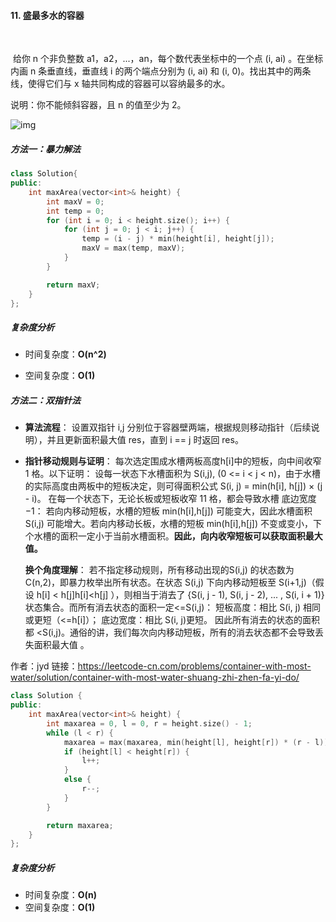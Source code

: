 #### 11. 盛最多水的容器

​        

​        给你 n 个非负整数 a1，a2，...，an，每个数代表坐标中的一个点 (i, ai) 。在坐标内画 n 条垂直线，垂直线 i 的两个端点分别为 (i, ai) 和 (i, 0)。找出其中的两条线，使得它们与 x 轴共同构成的容器可以容纳最多的水。

说明：你不能倾斜容器，且 n 的值至少为 2。 

![img](https://aliyun-lc-upload.oss-cn-hangzhou.aliyuncs.com/aliyun-lc-upload/uploads/2018/07/25/question_11.jpg)



##### 方法一：暴力解法

```c++
class Solution{
public:
	int maxArea(vector<int>& height) {
		int maxV = 0;
		int temp = 0;
		for (int i = 0; i < height.size(); i++) {
			for (int j = 0; j < i; j++) {
				temp = (i - j) * min(height[i], height[j]);
				maxV = max(temp, maxV);
			}
		}

		return maxV;
	}
};
```



##### 复杂度分析

- 时间复杂度：**O(n^2)**

- 空间复杂度：**O(1)**



##### 方法二：双指针法

- **算法流程**： 设置双指针 i,j 分别位于容器壁两端，根据规则移动指针（后续说明），并且更新面积最大值 res，直到 i == j 时返回 res。

- **指针移动规则与证明**： 每次选定围成水槽两板高度h[i]中的短板，向中间收窄 1 格。以下证明：  设每一状态下水槽面积为 S(i,j), (0 <= i < j < n)，由于水槽的实际高度由两板中的短板决定，则可得面积公式 S(i, j) = min(h[i], h[j]) × (j - i)。
  在每一个状态下，无论长板或短板收窄 11 格，都会导致水槽 底边宽度 −1：
         若向内移动短板，水槽的短板 min(h[i],h[j]) 可能变大，因此水槽面积 S(i,j) 可能增大。若向内移动长板，水槽的短板 min(h[i],h[j]) 不变或变小，下个水槽的面积一定小于当前水槽面积。**因此，向内收窄短板可以获取面积最大值。**

  **换个角度理解**：
          若不指定移动规则，所有移动出现的S(i,j) 的状态数为 C(n,2)，即暴力枚举出所有状态。在状态 S(i,j) 下向内移动短板至 S(i+1,j)（假设 h[i] < h[j]h[i]<h[j] ），则相当于消去了 {S(i, j - 1), S(i, j - 2), ... , S(i, i + 1)} 状态集合。而所有消去状态的面积一定<=S(i,j)：
          短板高度：相比 S(i, j) 相同或更短（<=h[i]）；
         底边宽度：相比 S(i, j)更短。
  因此所有消去的状态的面积都 <S(i,j)。通俗的讲，我们每次向内移动短板，所有的消去状态都不会导致丢失面积最大值 。

作者：jyd
链接：https://leetcode-cn.com/problems/container-with-most-water/solution/container-with-most-water-shuang-zhi-zhen-fa-yi-do/ 



```C++
class Solution {
public:
	int maxArea(vector<int>& height) {
		int maxarea = 0, l = 0, r = height.size() - 1;
		while (l < r) {
			maxarea = max(maxarea, min(height[l], height[r]) * (r - l));
			if (height[l] < height[r]) {
				l++;
			}
			else {
				r--;
			}
		}

		return maxarea;
	}
};
```



##### 复杂度分析

- 时间复杂度：**O(n)**
- 空间复杂度：**O(1)**